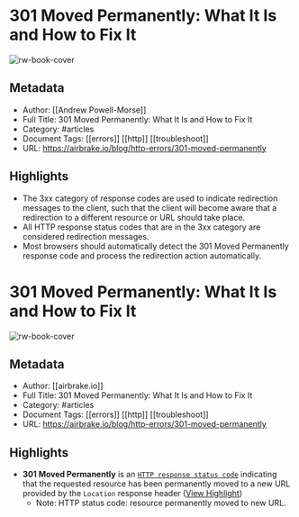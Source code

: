 # 301 Moved Permanently: What It Is and How to Fix It

![rw-book-cover](https://readwise-assets.s3.amazonaws.com/static/images/article3.5c705a01b476.png)

## Metadata
- Author: [[Andrew Powell-Morse]]
- Full Title: 301 Moved Permanently: What It Is and How to Fix It
- Category: #articles
- Document Tags: [[errors]] [[http]] [[troubleshoot]] 
- URL: https://airbrake.io/blog/http-errors/301-moved-permanently

## Highlights
- The 3xx category of response codes are used to indicate redirection messages to the client, such that the client will become aware that a redirection to a different resource or URL should take place.
- All HTTP response status codes that are in the 3xx category are considered redirection messages.
- Most browsers should automatically detect the 301 Moved Permanently response code and process the redirection action automatically.
# 301 Moved Permanently: What It Is and How to Fix It

![rw-book-cover](https://readwise-assets.s3.amazonaws.com/static/images/article0.00998d930354.png)

## Metadata
- Author: [[airbrake.io]]
- Full Title: 301 Moved Permanently: What It Is and How to Fix It
- Category: #articles
- Document Tags: [[errors]] [[http]] [[troubleshoot]] 
- URL: https://airbrake.io/blog/http-errors/301-moved-permanently

## Highlights
- **301 Moved Permanently** is an [`HTTP response status code`](https://developer.mozilla.org/en-US/docs/Web/HTTP/Status) indicating that the requested resource has been permanently moved to a new URL provided by the `Location` response header ([View Highlight](https://read.readwise.io/read/01gr08gm33v1tea70a2gqtxx1s))
    - Note: HTTP status code: resource permanently moved to new URL.
